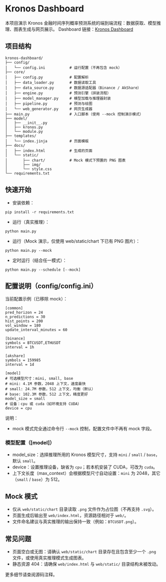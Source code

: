 # Kronos Dashboard

本项目演示 Kronos 金融时间序列概率预测系统的端到端流程：数据获取、模型推理、图表生成与网页展示。
Dashboard 链接：[Kronos Dashboard](https://haoyuhu.github.io/kronos-dashboard/)

## 项目结构

```
kronos-dashboard/
├── config/
│   └── config.ini           # 运行配置（不再包含 mock）
├── core/
│   ├── config.py            # 配置解析
│   ├── data_loader.py       # 数据读取工具
│   ├── data_source.py       # 数据源适配器（Binance / AkShare）
│   ├── engine.py            # 预测引擎（拼装流程）
│   ├── model_manager.py     # 模型加载与推理器封装
│   ├── pipeline.py          # 预测与绘图
│   └── web_generator.py     # 网页生成器
├── main.py                  # 入口脚本（使用 --mock 控制演示模式）
├── model/
│   ├── __init__.py
│   ├── kronos.py
│   └── module.py
├── templates/
│   └── index.jinja          # 页面模板
├── docs/
│   ├── index.html           # 生成的页面
│   └── static/
│       ├── chart/           # Mock 模式下预置的 PNG 图表
│       ├── img/
│       └── style.css
└── requirements.txt
```

## 快速开始

- 安装依赖：
```
pip install -r requirements.txt
```

- 运行（真实推理）：
```
python main.py
```

- 运行（Mock 演示，仅使用 web/static/chart 下已有 PNG 图片）：
```
python main.py --mock
```

- 定时运行（结合任一模式）：
```
python main.py --schedule [--mock]
```

## 配置说明（config/config.ini）

当前配置示例（已移除 mock）：
```
[common]
pred_horizon = 24
n_predictions = 30
hist_points = 200
vol_window = 180
update_interval_minutes = 60

[binance]
symbols = BTCUSDT,ETHUSDT
interval = 1h

[akshare]
symbols = 159985
interval = 1d

[model]
# 可选模型尺寸：mini, small, base
# mini: 4.1M 参数，2048 上下文，速度最快
# small: 24.7M 参数，512 上下文，均衡（默认）
# base: 102.3M 参数，512 上下文，精度更好
model_size = small
# 设备：cpu 或 cuda（如环境支持 CUDA）
device = cpu
```

说明：
- mock 模式完全通过命令行 `--mock` 控制，配置文件中不再有 mock 字段。

### 模型配置（[model]）
- model_size：选择推理所用的 Kronos 模型尺寸，支持 `mini` / `small` / `base`，默认 `small`。
- device：设置推理设备，缺省为 `cpu`；若本机安装了 CUDA，可改为 `cuda`。
- 上下文长度（max_context）会根据模型尺寸自动设置：`mini` 为 2048，其它（`small` / `base`）为 512。

## Mock 模式
- 仅从 `web/static/chart` 目录读取 `.png` 文件作为占位图（不再支持 `.svg`）。
- 页面生成后输出至 `web/index.html`，资源路径相对于 `web/`。
- 文件命名建议与真实推理的输出保持一致（例如：`BTCUSDT.png`）。

## 常见问题
- 页面空白或无图：请确认 `web/static/chart` 目录存在且包含至少一个 `.png` 文件，或使用真实推理模式生成图表。
- 静态资源 404：请确保 `web/index.html` 与 `web/static/` 目录结构未被改动。

更多细节请查阅源码注释。
